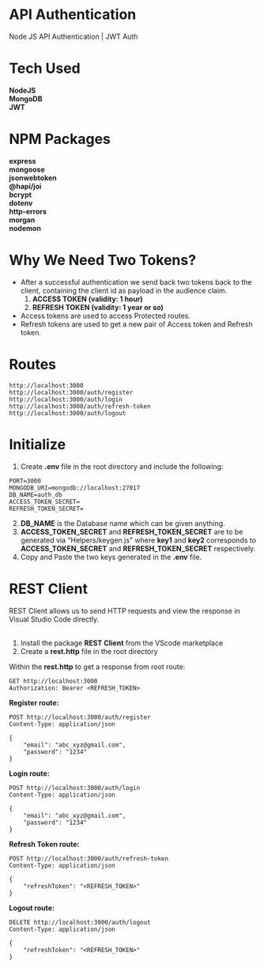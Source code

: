
# API Authentication
Node JS API Authentication | JWT Auth

# Tech Used
**NodeJS**<br />
**MongoDB**<br />
**JWT**<br />

# NPM Packages
**express**<br />
**mongoose**<br />
**jsonwebtoken**<br />
**@hapi/joi**<br />
**bcrypt**<br />
**dotenv**<br />
**http-errors**<br />
**morgan**<br />
**nodemon**<br />

# Why We Need Two Tokens?
- After a successful authentication we send back two tokens back to the client, containing the client id as payload in the audience claim.
	1. **ACCESS TOKEN (validity: 1 hour)**
	2. **REFRESH TOKEN (validity: 1 year or so)**
- Access tokens are used to access Protected routes.
- Refresh tokens are used to get a new pair of Access token and Refresh token.

# Routes
```
http://localhost:3000
http://localhost:3000/auth/register
http://localhost:3000/auth/login
http://localhost:3000/auth/refresh-token
http://localhost:3000/auth/logout
```
# Initialize
1. Create **.env** file in the root directory and include the following:
```
PORT=3000
MONGODB_URI=mongodb://localhost:27017
DB_NAME=auth_db
ACCESS_TOKEN_SECRET=
REFRESH_TOKEN_SECRET=
```
2. **DB_NAME** is the Database name which can be given anything.
3. **ACCESS_TOKEN_SECRET** and **REFRESH_TOKEN_SECRET** are to be generated via "Helpers/keygen.js" where **key1** and **key2** corresponds to **ACCESS_TOKEN_SECRET** and **REFRESH_TOKEN_SECRET** respectively.
4. Copy and Paste the two keys generated in the **.env** file.
# REST Client
REST Client allows us to send HTTP requests and view the response in Visual Studio Code directly.<br />
<br />
1. Install the package **REST Client** from the VScode marketplace<br />
2. Create a **rest.http** file in the root directory<br />

Within the **rest.http** to get a response from root route:
```
GET http://localhost:3000
Authorization: Bearer <REFRESH_TOKEN>
```

**Register route:**
```
POST http://localhost:3000/auth/register
Content-Type: application/json

{
    "email": "abc_xyz@gmail.com",
    "password": "1234"
}
```

**Login route:**
```
POST http://localhost:3000/auth/login
Content-Type: application/json

{
    "email": "abc_xyz@gmail.com",
    "password": "1234"
}
```

**Refresh Token route:**
```
POST http://localhost:3000/auth/refresh-token
Content-Type: application/json

{
    "refreshToken": "<REFRESH_TOKEN>"
}
```

**Logout route:**
```
DELETE http://localhost:3000/auth/logout
Content-Type: application/json

{
    "refreshToken": "<REFRESH_TOKEN>"
}
```
